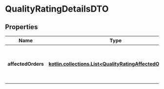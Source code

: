
# QualityRatingDetailsDTO

## Properties
| Name | Type | Description | Notes |
| ------------ | ------------- | ------------- | ------------- |
| **affectedOrders** | [**kotlin.collections.List&lt;QualityRatingAffectedOrderDTO&gt;**](QualityRatingAffectedOrderDTO.md) | Список заказов, которые повлияли на индекс качества. |  |



